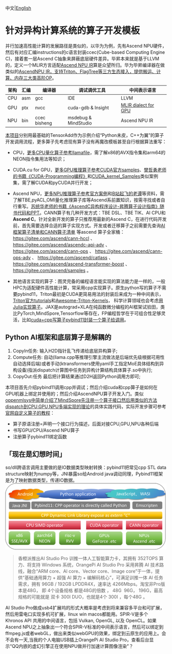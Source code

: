 中文|[English](README.md)

# 针对异构计算系统的算子开发模板

并行加速高性能计算的发展路径是类似的，以华为为例，先有Ascend NPU硬件，然后有对应汇编instructions的c语言封装ccec(Cube-based Computing Engine C)，接着套一层Ascend C抽象来屏蔽底层硬件差异。毕昇本来就是基于LLVM的，定义一个MLIR方言适配[Ascend NPU IR](https://gitee.com/ascend/ascendnpu-ir)算是众望所归。华为毕昇编译器在做类似的[AscendNPU IR，支持Triton、FlagTree等三方生态接入，提供搬运、计算、内存三大类高阶OP](https://www.bilibili.com/video/BV1NCTsz1EwK/)。

| 架构 | 汇编 | 编译器     | 调试调优工具                | 中间表示语言          |
|------|---------|--------------|----------------------|----------------------|
| CPU  | asm     | gcc          |       IDE               | LLVM                 |
| GPU  | ptx     | nvcc         | cuda-gdb & Insight   | [MLIR dialect for GPU](https://mlir.llvm.org/docs/Dialects/GPU/) |
| NPU  | bin     | ccec bisheng | msdebug & MindStudio | Ascend NPU IR        |


[本项目](https://github.com/Tridu33/OperatorsDevTemplate/tree/main)分别用最基础的TensorAdd作为示例介绍“Python未皮，C++为翼”的算子开发调用流程，更多算子先考虑现有算子没有再魔改模板甚至自行根据算法重写：

- CPU，[更多CPU量化算子参考llamafile](https://github.com/Mozilla-Ocho/llamafile/tree/main/llama.cpp)，需了解x86的AVX指令集和arm64的NEON指令集用法等知识；
- CUDA.cu for GPU，[更多GPU推理算子参考CUDA官方samples](https://github.com/NVIDIA/cuda-samples/tree/master/Samples)、[樊哲勇老师的书籍《CUDA-Programming编程》](https://github.com/brucefan1983/CUDA-Programming)和[CUDA_kernel_Samples](https://github.com/Tongkaio/CUDA_Kernel_Samples)类似案例集，需了解CUDA和pyCUDA并行开发；
- Ascend NPU，[更多NPU推理算子参考官方案例](https://github.com/Ascend/samples/tree/master/cplusplus/level1_single_api/4_op_dev/1_custom_op)和[B站起飞的老谭](https://space.bilibili.com/668461244?spm_id_from=333.337.0.0)等资料，需了解TBE,pyACL,OMl量化推理算子库等Ascend系前置知识，按需寻找或者自行重写。[苏统华老师的书籍《AscendC异构程序设计-昇腾算子设计指南》随书代码和PPT](https://box.lenovo.com/l/8uf9SX)。CANN算子有几种开发方式：TBE DSL、TBE TIK、AI CPU和**Ascend C**。针对全新开发的算子只推荐用最新的Ascend C，在进行代码开发前，首先需要选择合适的算子实现方式。开发或者迁移算子之前需要先查询[AI框架算子清单和CANN算子清单](https://www.hiascend.com/document/detail/zh/canncommercial/80RC1/apiref/operatorlist/operatorlist_0000.html)
等ascend 算子全家桶： https://gitee.com/ascend/cann-hccl 、
https://gitee.com/ascend/ascendc-api-adv 、
https://gitee.com/ascend/cann-ops 、
https://gitee.com/ascend/cann-ops-adv 、
https://gitee.com/ascend/catlass 、
https://gitee.com/ascend/ascend-transformer-boost 、
https://gitee.com/ascend/samples 。

- 其他语言实现的算子：图灵完备的编程语言能实现的算法能力是一样的，一般HPC为适配硬件高性能计算，常采用cpp实现算子。原生python写的算子不需要pybind11，Triton最初是CUDA更简易用法的封装后来成为一种中间表示，[Triton官方tutorials](https://github.com/triton-lang/triton/blob/main/python/tutorials/01-vector-add.py)和[Awesome-Triton-Kernels](https://github.com/zinccat/Awesome-Triton-Kernels)， 科学计算领域也会考虑[用Julia实现算子](https://www.mindspore.cn/tutorials/zh-CN/r2.6.0/custom_program/operation/op_custom_julia.html)。JAX是autograd+XLA在纯函数微分编程的AI框架试验田，类比PyTorch,MindSpore,Tensorflow等存在，FP编程哲学在于可组合性足够灵活，比如[cuda+cpp写算子pybind11封装一个算子给调用](https://jax.ac.cn/en/latest/Custom_Operation_for_GPUs.html)。


## Python AI框架和底层算子是解耦的

1. CopyIn任务: 输入H2D指针乱飞传递给底层异构算子;
2. Compute任务: 自动(llama.cpp等推理引擎主流做法是后端优先级根据可用性自动选择后端)或者手动(ktransformers使用yaml手工指定MoE具体结构到异构设备)指派dispatch计算图中任务到异构计算结构具体算子.so中执行;
3. CopyOut:任务 最后把计算结果通过D2H返回Python调用方即可;

本项目首先介绍pybind11调用cpp并调试；然后介绍cuda和cpp算子是如何在GPU机器上绑定并使用的；然后介绍AscendNPU算子开发入门。类似[oppenmlsys中简单介绍了MindSpore先注册一个算子接口然后用类似的方法dispatch到CPU,GPU,NPU多端实现的理论](https://github.com/openmlsys/openmlsys-zh/blob/main/chapter_programming_interface/c_python_interaction.md)的具体实践代码，实际开发步骤可参考[官网自定义算子的教程](https://www.mindspore.cn/docs/zh-CN/r2.5.0/model_train/custom_program/op_custom.html)：

- 算子原语注册=声明一个接口行为描述，后面对接CPU,GPU,NPU各种后端
- 书写GPU/CPU/Ascend NPU算子
- 注册算子pybind11绑定函数


## 「现在是幻想时间」
so/dll跨语言调用主要做的是IO数据类型映射转换：pybind11把常见cpp STL data structure映射为numpy等，JNI暴露so给Android java调动同理，Pybind11框架是为了映射数据类型，传递IO数据。
![](./img/HeterogeneousComputingOperatorDevelopment.png)


>香橙派推出AI Studio Pro 训推一体人工智能算力卡，其拥有 352TOPS 算力、将支持 Windows 系统，OrangePi AI Studio Pro 采用昇腾 AI 技术路线，融合“ARM core、Al core、Vector core、Image core”于一体，提供“基础通用算力 + 超强 AI 算力 + 编解码核心”，可满足训推一体 AI 任务需求，拥有 96GB / 192GB LPDDR4X，速率达 4266Mbps。淘宝非Pro版本是48G， 即 4个设备规格 都是48G的倍数 ， 48G  96G， 196G，最高规格的可能就是 双卡 300I DUO，也就是4个 300I ，每个48G 。

AI Studio Pro做成usb4扩展坞的形式大概率是考虑到将来兼容多平台和可扩展，然后用雷电口实现多机可扩展，linux win macos都能用。SPIR-V是多个 Khronos API 共用的中间语言，包括 Vulkan, OpenGL, 以及 OpenCL。如果Ascend NPU之上抽象出一个符合SPIR-V标准的中间表示语言，然后可以绑定到ffmpeg.js或者webGL，做出来类似webGPU的效果，绑定到云原生的应用上。会不会有一天,当我的个人电脑USB插上OrangePi AI Studio Pro，查看后台显示“QQ内嵌的虚幻引擎正在使用NPU做并行加速计算图像渲染”？
